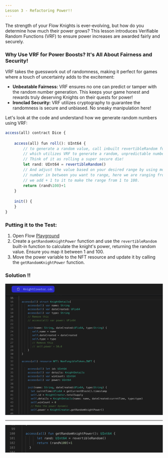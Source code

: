 ```yaml
---
Lesson 3 - Refactoring Power!!
---
```


The strength of your Flow Knights is ever-evolving, but how do you determine how much their power grows? This lesson introduces Verifiable Random Functions (VRF) to ensure power increases are awarded fairly and securely.

### **Why Use VRF for Power Boosts? It's All About Fairness and Security!**

VRF takes the guesswork out of randomness, making it perfect for games where a touch of uncertainty adds to the excitement:

- **Unbeatable Fairness:** VRF ensures no one can predict or tamper with the random number generation. This keeps your game honest and rewards truly deserving Knights on their quests for power!
- **Ironclad Security:** VRF utilizes cryptography to guarantee the randomness is secure and unbiased. No sneaky manipulation here!

Let's look at the code and understand how we generate random numbers using VRF:

```jsx
access(all) contract Dice {

    access(all) fun roll(): UInt64 {
        // to generate a random value, call inbuilt revertibleRandom function
        // which utilizes VRF to generate a random, unpredictable number.
        // Think of it as rolling a super secure die!
        let rand: UInt64 = revertibleRandom()
        // And adjust the value based on your desired range by using modulus % and the
        // number in between you want to range, here we are ranging from 0 to 99
        // we add + 1 to it to make the range from 1 to 100.
        return (rand%100)+1
    }

    init() {
    }
}
```

### **Putting it to the Test:**

1. Open Flow [Playground](https://play.flow.com/)
2. Create a `getRandomKnightPower` function and use the `revertibleRandom` built-in function to calculate the knight's power, returning the random value. Ensure you map it between 1 and 100.
3. Move the power variable to the NFT resource and update it by calling the `getRandomKnightPower` function.

### Solution !!

![Alt text](image-6.png)

---

![Alt text](image-7.png)
